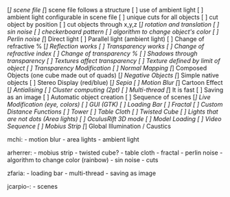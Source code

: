 [*] scene file
[*] scene file follows a structure
[ ] use of ambient light
[ ] ambient light configurable in scene file
[ ] unique cuts for all objects
[ ] cut object by position
[ ] cut objects through x,y,z
[*] rotation and translation
[ ] sin noise
[ ] checkerboard pattern
[ ] algorithm to change object's color
[ ] Perlin noise
[*] Direct light
[ ] Parallel light (ambient light)
[ ] Change of refractive %
[*] Reflection works
[ ] Transparency works
[ ] Change of refractive index
[ ] Change of transparency %
[ ] Shadows through transparency
[ ] Textures affect transparency
[ ] Texture defined by limit of object
[ ] Transparency Modification
[ ] Normal Mapping
[*] Composed Objects (one cube made out of quads)
[*] Negative Objects
[*] Simple native objects
[ ] Stereo Display (red/blue)
[*] Sepia
[ ] Motion Blur
[*] Cartoon Effect
[*] Antialising
[ ] Cluster computing (2pt)
[ ] Multi-thread
[*] It is fast
[ ] Saving as an image
[ ] Automatic object creation
[ ] Sequence of scenes
[*] Live Modification (eye, colors)
[ ] GUI (GTK)
[ ] Loading Bar
[ ] Fractal
[ ] Custom Distance Functions
[ ] Tower
[ ] Table Cloth
[ ] Twisted Cube
[ ] Lights that are not dots (Area lights)
[ ] OculusRift 3D mode
[ ] Model Loading
[ ] Video Sequence
[ ] Mobius Strip
[*] Global Illumination / Caustics

mchi:
	- motion blur
	- area lights
	- ambient light

arherrer:
	- mobius strip
	- twisted cube?
	- table cloth
	- fractal
	- perlin noise
	- algorithm to change color (rainbow)
	- sin noise
	- cuts

zfaria:
	- loading bar
	- multi-thread
	- saving as image

jcarpio-:
	- scenes
